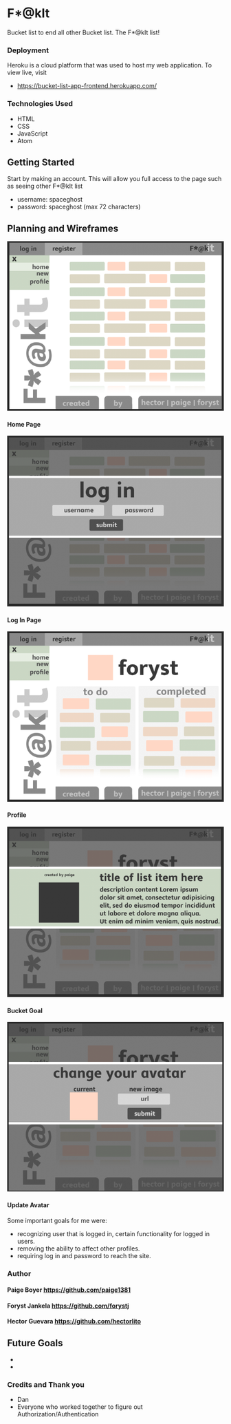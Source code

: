 # F*@kIt

Bucket list to end all other Bucket list. The F*@kIt list!

### Deployment

Heroku is a cloud platform that was used to host my web application. To view live, visit
- https://bucket-list-app-frontend.herokuapp.com/

### Technologies Used

- HTML
- CSS
- JavaScript
- Atom


## Getting Started
Start by making an account. This will allow you full access to the page such as seeing other F*@kIt list

- username: spaceghost
- password: spaceghost (max 72 characters)

## Planning and Wireframes

![Home](public/images/Home.png)          
#### Home Page
![Log In](public/images/LogIn.png)
#### Log In Page
![Profile](public/images/Profile.png)
#### Profile
![Bucket Goal](public/images/BucketGoal.png)
#### Bucket Goal
![Update Avatar](public/images/UpdateAvatar.png)
#### Update Avatar

Some important goals for me were:
- recognizing user that is logged in, certain functionality for logged in users.
- removing the ability to affect other profiles.
- requiring log in and password to reach the site.


### Author

#### Paige Boyer https://github.com/paige1381
#### Foryst Jankela https://github.com/forystj
#### Hector Guevara https://github.com/hectorlito



## Future Goals
-  
- 

### Credits and Thank you
* Dan
* Everyone who worked together to figure out Authorization/Authentication

